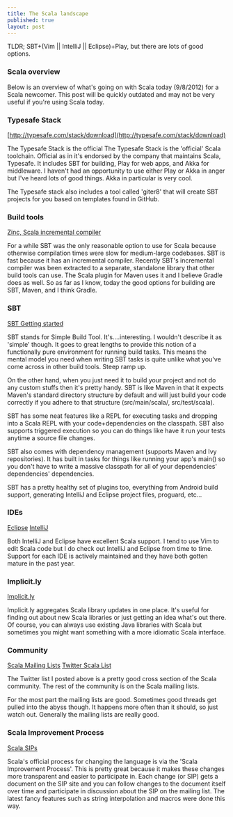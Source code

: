 ```yaml
---
title: The Scala landscape
published: true
layout: post
---
```


TLDR; SBT+(Vim || IntelliJ || Eclipse)+Play, but there are lots of good options. 

### Scala overview

Below is an overview of what's going on with Scala today (9/8/2012) for a Scala newcomer. This post will be quickly outdated and may not be very useful if you're using Scala today.

### Typesafe Stack
[http://typesafe.com/stack/download](http://typesafe.com/stack/download)

The Typesafe Stack is the official 
The Typesafe Stack is the 'official' Scala toolchain. Official as in it's endorsed by the company that maintains Scala, Typesafe. It includes SBT for building, Play for web apps, and Akka for middleware. I haven't had an opportunity to use either Play or Akka in anger but I've heard lots of good things. Akka in particular is very cool.

The Typesafe stack also includes a tool called 'giter8' that will create SBT projects for you based on templates found in GitHub.


### Build tools
[Zinc, Scala incremental compiler](https://github.com/typesafehub/zinc)

For a while SBT was the only reasonable option to use for Scala because otherwise compilation times were slow for medium-large codebases. SBT is fast because it has an incremental compiler. Recently SBT's incremental compiler was been extracted to a separate, standalone library that other build tools can use. The Scala plugin for Maven uses it and I believe Gradle does as well. So as far as I know, today the good options for building are SBT, Maven, and I think Gradle.

### SBT
[SBT Getting started](https://github.com/harrah/xsbt/wiki/Getting-Started-Welcome)

SBT stands for Simple Build Tool. It's....interesting. I wouldn't describe it as 'simple' though. It goes to great lengths to provide this notion of a functionally pure environment for running build tasks. This means the mental model you need when writing SBT tasks is quite unlike what you've come across in other build tools. Steep ramp up.

On the other hand, when you just need it to build your project and not do any custom stuffs then it's pretty handy. SBT is like Maven in that it expects Maven's standard directory structure by default and will just build your code correctly if you adhere to that structure (src/main/scala/, src/test/scala).

SBT has some neat features like a REPL for executing tasks and dropping into a Scala REPL with your code+dependencies on the classpath. SBT also supports triggered execution so you can do things like have it run your tests anytime a source file changes.

SBT also comes with dependency management (supports Maven and Ivy repositories). It has built in tasks for things like running your app's main() so you don't have to write a massive classpath for all of your dependencies' dependencies' dependencies.

SBT has a pretty healthy set of plugins too, everything from Android build support, generating IntelliJ and Eclipse project files, proguard, etc...

### IDEs
[Eclipse](http://scala-ide.org/)
[IntelliJ](http://confluence.jetbrains.net/display/SCA/Scala+Plugin+for+IntelliJ+IDEA)

Both IntelliJ and Eclipse have excellent Scala support. I tend to use Vim to edit Scala code but I do check out IntelliJ and Eclipse from time to time. Support for each IDE is actively maintained and they have both gotten mature in the past year.

### Implicit.ly
[Implicit.ly](http://notes.implicit.ly/)

Implicit.ly aggregates Scala library updates in one place. It's useful for finding out about new Scala libraries or just getting an idea what's out there. Of course, you can always use existing Java libraries with Scala but sometimes you might want something with a more idiomatic Scala interface.

### Community
[Scala Mailing Lists](http://www.scala-lang.org/node/199)
[Twitter Scala List](https://twitter.com/#!/jbrechtel/scala)

The Twitter list I posted above is a pretty good cross section of the Scala community. The rest of the community is on the Scala mailing lists.

For the most part the mailing lists are good. Sometimes good threads get pulled into the abyss though. It happens more often than it should, so just watch out. Generally the mailing lists are really good.

### Scala Improvement Process
[Scala SIPs](http://docs.scala-lang.org/sips/index.html)

Scala's official process for changing the language is via the 'Scala Improvement Process'. This is pretty great because it makes these changes more transparent and easier to participate in. Each change (or SIP) gets a document on the SIP site and you can follow changes to the document itself over time and participate in discussion about the SIP on the mailing list. The latest fancy features such as string interpolation and macros were done this way.
